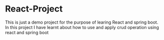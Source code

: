 # React-Project
This is just a demo project for the purpose of learing React and spring boot.
In this project I have learnt about how to use and apply crud operation using react and spring boot 
